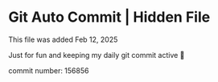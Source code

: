 # Git Auto Commit | Hidden File

This file was added Feb 12, 2025

Just for fun and keeping my daily git commit active 🤪

commit number: 156856
